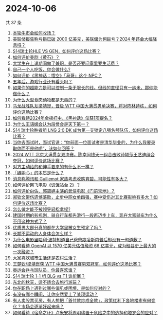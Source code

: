 # 2024-10-06

共 37 条

<!-- BEGIN -->
<!-- 最后更新时间 Sun Oct 06 2024 01:16:40 GMT+0800 (China Standard Time) -->

1. [本轮牛市会如何收场？](https://www.zhihu.com/question/726049590)
1. [美联储报告称亏损已破 2000 亿美元，美联储为何巨亏？2024 年还会大幅降息吗？](https://www.zhihu.com/question/747839098)
1. [S14瑞士轮HLE VS GEN，如何评价这场比赛？](https://www.zhihu.com/question/751784750)
1. [如何评价美剧《黄石》？](https://www.zhihu.com/question/282564871)
1. [大学生在上课期间做了兼职，是否还要问家里要生活费？](https://www.zhihu.com/question/725477968)
1. [自己一个人吃饭，你会做什么?](https://www.zhihu.com/question/280283392)
1. [如何评价《黑神话：悟空》「马哥」这个 NPC？](https://www.zhihu.com/question/665619846)
1. [五年后，游戏行业还有看头吗？](https://www.zhihu.com/question/663265029)
1. [如果你的超能力是可以控制一条无限长的线，但线的直径只有一纳米，那你能做什么？](https://www.zhihu.com/question/741108731)
1. [为什么大型食肉动物都是无毒的？](https://www.zhihu.com/question/745758640)
1. [马龙战胜队友梁靖崑，晋级 WTT 中国大满贯男单决赛，将对阵林诗栋，如何评价这场比赛？](https://www.zhihu.com/question/750556170)
1. [如何看待2024年金摇杆中，《黑神话》仅获1项提名？](https://www.zhihu.com/question/742539700)
1. [为什么王语嫣会认为段誉会是天下第一？](https://www.zhihu.com/question/603262456)
1. [S14 瑞士轮胜者组 LNG 2:0 DK 成为第一支锁定八强名额队伍，如何评价这场比赛？](https://www.zhihu.com/question/750069329)
1. [当你去面试时，面试官说：“你前面一位面试者是清华毕业的，为什么我要录取你而不是他呢”，该如何回答？](https://www.zhihu.com/question/735366470)
1. [2024 WTT 北京大满贯女双决赛，陈幸同钱天一组合击败孙颖莎王艺迪组合夺冠，如何评价这场比赛？](https://www.zhihu.com/question/751028971)
1. [对方主动给的和伸手要来的有什么不一样？](https://www.zhihu.com/question/644353571)
1. [「嫉妒心」的本质是什么？](https://www.zhihu.com/question/671404236)
1. [消息称腾讯和 Guillemot 家族考虑收购育碧，可能性有多大？](https://www.zhihu.com/question/746299078)
1. [如何评价网飞电影《饥饿站台 2》？](https://www.zhihu.com/question/739640621)
1. [如何评价向佐、郭碧婷主演的武侠电影《门前宝地》？](https://www.zhihu.com/question/666381366)
1. [郑钦文带伤遗憾落败，止步中网女单四强，赛中受伤对其比赛影响有多大？如何评价这场比赛？](https://www.zhihu.com/question/750574932)
1. [怎么做才能不被领导轻松拿捏?](https://www.zhihu.com/question/732468109)
1. [建国时期的影视剧，骑自行车都先滑行一段再迈步上车，现在大家骑车为什么不用这种方式了？](https://www.zhihu.com/question/605318585)
1. [优质男大部分真的都在大学里被女生预定了吗？](https://www.zhihu.com/question/657376611)
1. [长期不运动的人身体会怎么样？](https://www.zhihu.com/question/660247055)
1. [为什么电影里哈利·波特知道自己爸爸欺凌斯内普后却没有一句道歉？](https://www.zhihu.com/question/491295786)
1. [如何看待 OpenAI 以 1570 亿美元估值融资 66 亿美元，成为硅谷史上最大的一次融资？](https://www.zhihu.com/question/731705384)
1. [大家喜欢城市生活还是农村生活？](https://www.zhihu.com/question/731061168)
1. [王楚钦/梁靖崑获 WTT 中国大满贯赛男双冠军，如何评价这场比赛？](https://www.zhihu.com/question/747854256)
1. [奥运会乒乓球队员，你最喜欢谁？](https://www.zhihu.com/question/663577344)
1. [S14 瑞士轮 1-1 组 BLG vs T1 谁能赢？](https://www.zhihu.com/question/745280106)
1. [东北的秋天，适不适合去旅行游玩？](https://www.zhihu.com/question/666872523)
1. [你在职场上遇到过哪些偏见或困境，是如何应对的？](https://www.zhihu.com/question/697614752)
1. [有没有哪个瞬间，让你突然爱上了某项运动？](https://www.zhihu.com/question/666758457)
1. [有人卖股票买房，有人想把「首付款炒成全款」，政策红利下各地楼市有何变化？市场会逐渐好起来吗？](https://www.zhihu.com/question/731061432)
1. [如何看待《宿命之环》卢米安将周明瑞置于危险之中的选择和塔罗会的应对？](https://www.zhihu.com/question/707427077)

<!-- END -->
